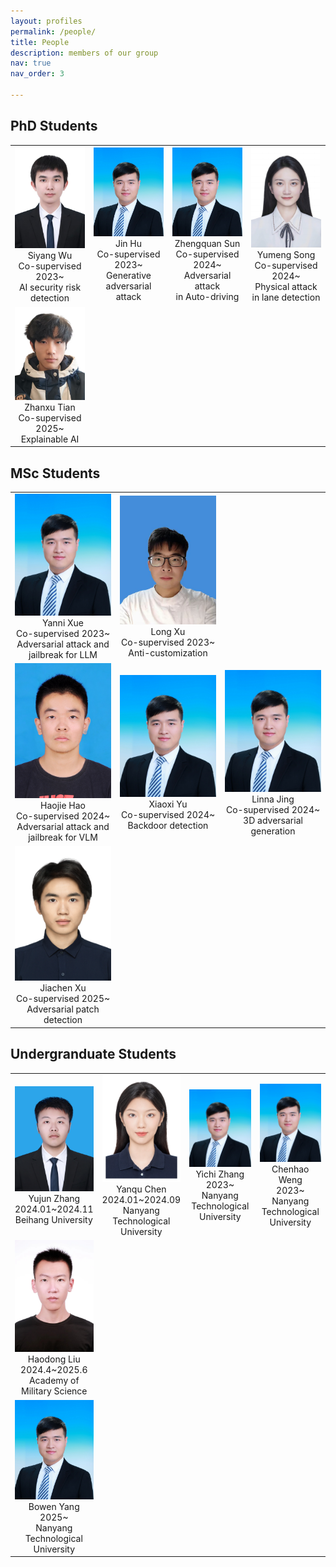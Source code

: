 ```yaml
---
layout: profiles
permalink: /people/
title: People
description: members of our group
nav: true
nav_order: 3

---
```


## PhD Students
<table  rules="none">
  <tr>
    <td  width="25%" align="center">
      <center>
        <img src="../assets/img/people_imgs/wusiyang.jpg" width=180 />
        <br/>
        <font>Siyang Wu</font><br/> 
       Co-supervised 2023~<br/>
       AI security risk detection<br/>
      </center>
    </td>
    <td  width="25%" align="center">
      <center>
        <img src="../assets/img/people_imgs/jiakaiwang.jpg" width=180 />
        <br/>
        <font>Jin Hu</font><br/>
        Co-supervised 2023~<br/>
        Generative adversarial attack<br/>
      </center>
    </td>
    <td  width="25%" align="center">
      <center>
        <img src="../assets/img/people_imgs/jiakaiwang.jpg" width=180 />
        <br/>
        <font>Zhengquan Sun</font><br/>
        Co-supervised 2024~<br/>
        Adversarial attack <br/>in Auto-driving
      </center>
    </td>
    <td  width="25%" align="center">
      <center>
        <img src="../assets/img/people_imgs/songyumeng.jpg" width=180 />
        <br/>
        <font>Yumeng Song</font><br/>
        Co-supervised 2024~<br/>
        Physical attack <br/>in lane detection
      </center>
    </td>
  </tr>

  <tr>
    <td  width="25%" align="center">
      <center>
        <img src="../assets/img/people_imgs/tianzhanxu.jpg" width=180 />
        <br/>
        <font>Zhanxu Tian</font><br/> 
        Co-supervised 2025~<br/>
        Explainable AI<br/>
      </center>
    </td>
  </tr>
</table>


## MSc Students
<table  rules="none">
  <tr>
    <td  width="25%" align="center">
      <center>
        <img src="../assets/img/people_imgs/jiakaiwang.jpg" width=180 />
        <br/>
        <font>Yanni Xue</font><br/>
        Co-supervised 2023~<br/>
        Adversarial attack and<br/> jailbreak for LLM
      </center>
    </td>
    <td  width="25%" align="center">
      <center>
        <img src="../assets/img/people_imgs/xulong.jpg" width=180 />
        <br/>
        <font>Long Xu</font><br/> 
        Co-supervised 2023~<br/>
        Anti-customization<br/>
      </center>
    </td>
  </tr>

  <tr>
    <td  width="25%" align="center">
      <center>
        <img src="../assets/img/people_imgs/haohaojie.jpg" width=180 />
        <br/>
        <font>Haojie Hao</font><br/>
        Co-supervised 2024~<br/>
        Adversarial attack and<br/> jailbreak for VLM<br/>
      </center>
    </td>
    <td  width="25%" align="center">
      <center>
        <img src="../assets/img/people_imgs/jiakaiwang.jpg" width=180 />
        <br/>
        <font>Xiaoxi Yu</font><br/> 
        Co-supervised 2024~<br/>
        Backdoor detection<br/>
      </center>
    </td>
    <td  width="25%" align="center">
      <center>
        <img src="../assets/img/people_imgs/jiakaiwang.jpg" width=180 />
        <br/>
        <font>Linna Jing</font><br/>
        Co-supervised 2024~<br/>
        3D adversarial generation<br/>
      </center>
    </td>
  </tr>

  <tr>
    <td  width="25%" align="center">
      <center>
        <img src="../assets/img/people_imgs/xujiachen.jpg" width=180 />
        <br/>
        <font>Jiachen Xu</font><br/> 
        Co-supervised 2025~<br/>
        Adversarial patch detection<br/>
      </center>
    </td>
  </tr>
</table>

## Undergranduate Students
<table  rules="none">
  <tr>
    <td  width="25%" align="center">
      <center>
        <img src="../assets/img/people_imgs/zhangyujun.jpg" width=180 />
        <br/>
        <font>Yujun Zhang</font><br/> 
        2024.01~2024.11<br/>
        Beihang University<br/> 
      </center>
    </td>
    <td  width="25%" align="center">
      <center>
        <img src="../assets/img/people_imgs/chenyanqu.jpg" width=180 />
        <br/>
        <font>Yanqu Chen</font><br/>
        2024.01~2024.09<br/>
        Nanyang Technological University
      </center>
    </td>
    <td  width="25%" align="center">
      <center>
        <img src="../assets/img/people_imgs/jiakaiwang.jpg" width=180 />
        <br/>
        <font>Yichi Zhang</font><br/>
        2023~<br/>
        Nanyang Technological University
      </center>
    </td>
    <td  width="25%" align="center">
      <center>
        <img src="../assets/img/people_imgs/jiakaiwang.jpg" width=180 />
        <br/>
        <font>Chenhao Weng</font><br/>
        2023~<br/>
        Nanyang Technological University
      </center>
    </td>
  </tr>

  <tr>
    <td  width="25%" align="center">
      <center>
        <img src="../assets/img/people_imgs/liuhaodong.jpg" width=180 />
        <br/>
        <font>Haodong Liu</font><br/> 
        2024.4~2025.6<br/>
        Academy of Military Science
      </center>
    </td>
  </tr>

  <tr>
    <td  width="25%" align="center">
      <center>
        <img src="../assets/img/people_imgs/jiakaiwang.jpg" width=180 />
        <br/>
        <font>Bowen Yang</font><br/> 
        2025~<br/>
        Nanyang Technological University
      </center>
    </td>
  </tr>
  
</table>